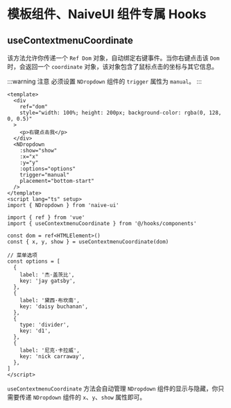 # 模板组件、NaiveUI 组件专属 Hooks

## useContextmenuCoordinate

该方法允许你传递一个 `Ref Dom` 对象，自动绑定右键事件。当你右键点击该 `Dom` 时，会返回一个 `coordinate` 对象，该对象包含了鼠标点击的坐标与其它信息。

:::warning 注意
必须设置 `NDropdown` 组件的 `trigger` 属性为 `manual`。
:::

```vue
<template>
  <div
    ref="dom"
    style="width: 100%; height: 200px; background-color: rgba(0, 128, 0, 0.5)"
  >
    <p>右键点击我</p>
  </div>
  <NDropdown
    :show="show"
    :x="x"
    :y="y"
    :options="options"
    trigger="manual"
    placement="bottom-start"
  />
</template>
<script lang="ts" setup>
import { NDropdown } from 'naive-ui'

import { ref } from 'vue'
import { useContextmenuCoordinate } from '@/hooks/components'

const dom = ref<HTMLElement>()
const { x, y, show } = useContextmenuCoordinate(dom)

// 菜单选项
const options = [
  {
    label: '杰·盖茨比',
    key: 'jay gatsby',
  },
  {
    label: '黛西·布坎南',
    key: 'daisy buchanan',
  },
  {
    type: 'divider',
    key: 'd1',
  },
  {
    label: '尼克·卡拉威',
    key: 'nick carraway',
  },
]
</script>
```

`useContextmenuCoordinate` 方法会自动管理 `NDropdown` 组件的显示与隐藏，你只需要传递 `NDropdown` 组件的 `x`、`y`、`show` 属性即可。
